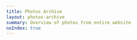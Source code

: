 ```yaml
---
title: Photos Archive
layout: photos-archive
summary: Overview of photos from entire website
noIndex: true
---
```

